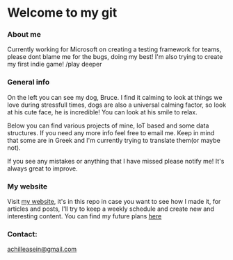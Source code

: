 # Welcome to my git

### About me

Currently working for Microsoft on creating a testing framework for teams, please dont blame me for the bugs, doing my best!
I'm also trying to create my first indie game!
/play deeper

### General info
On the left you can see my dog, Bruce. 
I find it calming to look at things we love during stressfull times, dogs are also a universal calming factor, so look at his cute face, he is incredible! 
You can look at his smile to relax.

Below you can find various projects of mine, IoT based and some data structures.
If you need any more info feel free to email me.
Keep in mind that some are in Greek and I'm currently trying to translate them(or maybe not).

If you see any mistakes or anything that I have missed please notify me! It's always great to improve.

### My website

Visit [my website](https://achilleasein.dev), it's in this repo in case you want to see how I made it, for articles and posts, I'll try to keep a weekly schedule and create new and interesting content.
You can find my future plans [here](https://github.com/Achilleasein/achilleasein/projects/1)

### Contact:
achilleasein@gmail.com



